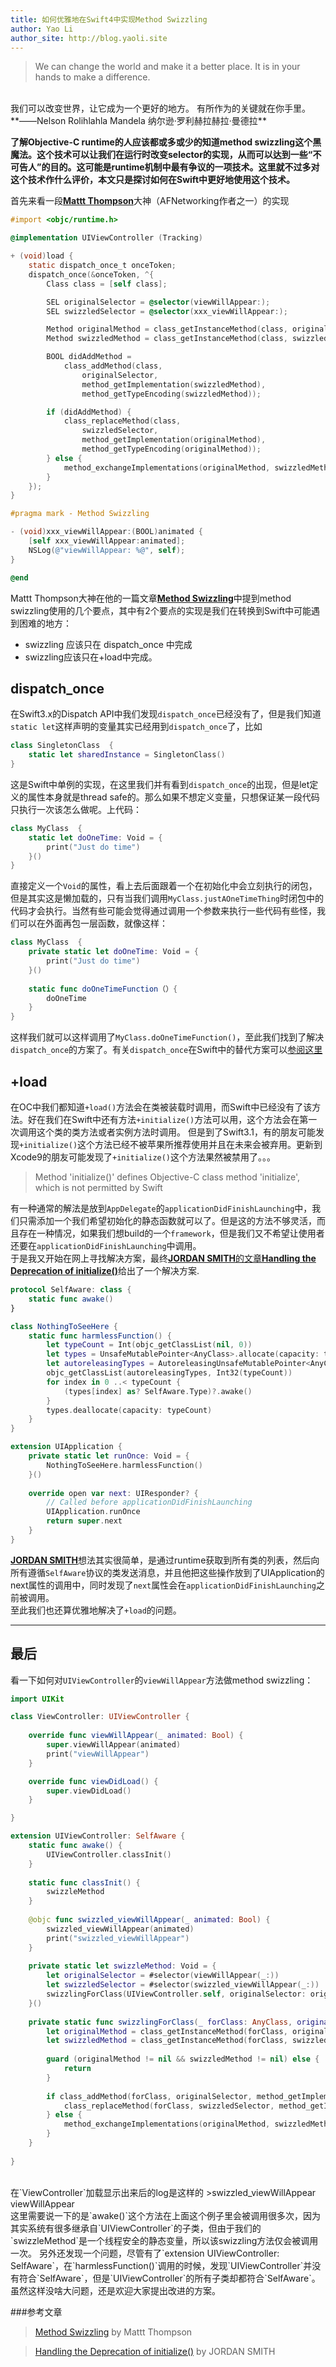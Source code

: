 ```yaml
---
title: 如何优雅地在Swift4中实现Method Swizzling
author: Yao Li
author_site: http://blog.yaoli.site
---
```


> We can change the world and make it a better place. 
It is in your hands to make a difference.
<br>
我们可以改变世界，让它成为一个更好的地方。
有所作为的关键就在你手里。
<br>
**——Nelson Rolihlahla Mandela 纳尔逊·罗利赫拉赫拉·曼德拉**

**了解Objective-C runtime的人应该都或多或少的知道method swizzling这个黑魔法。这个技术可以让我们在运行时改变selector的实现，从而可以达到一些“不可告人”的目的。这可能是runtime机制中最有争议的一项技术。这里就不过多对这个技术作什么评价，本文只是探讨如何在Swift中更好地使用这个技术。**

首先来看一段[**Mattt Thompson**](http://nshipster.com)大神（AFNetworking作者之一）的实现

```objective-c
#import <objc/runtime.h>

@implementation UIViewController (Tracking)

+ (void)load {
    static dispatch_once_t onceToken;
    dispatch_once(&onceToken, ^{
        Class class = [self class];

        SEL originalSelector = @selector(viewWillAppear:);
        SEL swizzledSelector = @selector(xxx_viewWillAppear:);

        Method originalMethod = class_getInstanceMethod(class, originalSelector);
        Method swizzledMethod = class_getInstanceMethod(class, swizzledSelector);

        BOOL didAddMethod =
            class_addMethod(class,
                originalSelector,
                method_getImplementation(swizzledMethod),
                method_getTypeEncoding(swizzledMethod));

        if (didAddMethod) {
            class_replaceMethod(class,
                swizzledSelector,
                method_getImplementation(originalMethod),
                method_getTypeEncoding(originalMethod));
        } else {
            method_exchangeImplementations(originalMethod, swizzledMethod);
        }
    });
}

#pragma mark - Method Swizzling

- (void)xxx_viewWillAppear:(BOOL)animated {
    [self xxx_viewWillAppear:animated];
    NSLog(@"viewWillAppear: %@", self);
}

@end
```
Mattt Thompson大神在他的一篇文章[**Method Swizzling**](http://nshipster.com/method-swizzling/)中提到method swizzling使用的几个要点，其中有2个要点的实现是我们在转换到Swift中可能遇到困难的地方：
> 
- swizzling 应该只在 dispatch_once 中完成
- swizzling应该只在+load中完成。

## dispatch_once
在Swift3.x的Dispatch API中我们发现`dispatch_once`已经没有了，但是我们知道`static let`这样声明的变量其实已经用到`dispatch_once`了，比如
```swift
class SingletonClass  {
    static let sharedInstance = SingletonClass()
}
```
这是Swift中单例的实现，在这里我们并有看到`dispatch_once`的出现，但是let定义的属性本身就是thread safe的。那么如果不想定义变量，只想保证某一段代码只执行一次该怎么做呢。上代码：
```swift
class MyClass  {
    static let doOneTime: Void = {
        print("Just do time")
    }()
}
```
直接定义一个`Void`的属性，看上去后面跟着一个在初始化中会立刻执行的闭包，但是其实这是懒加载的，只有当我们调用`MyClass.justAOneTimeThing`时闭包中的代码才会执行。当然有些可能会觉得通过调用一个参数来执行一些代码有些怪，我们可以在外面再包一层函数，就像这样：
```swift
class MyClass  {
    private static let doOneTime: Void = {
        print("Just do time")
    }()
    
    static func doOneTimeFunction（）{
        doOneTime
    }
}
```
这样我们就可以这样调用了`MyClass.doOneTimeFunction()`，至此我们找到了解决`dispatch_once`的方案了。有关`dispatch_once`在Swift中的替代方案可以[参阅这里](https://stackoverflow.com/questions/37801407/whither-dispatch-once-in-swift-3)

## +load
在OC中我们都知道`+load()`方法会在类被装载时调用，而Swift中已经没有了该方法。好在我们在Swift中还有方法`+initialize()`方法可以用，这个方法会在第一次调用这个类的类方法或者实例方法时调用。
但是到了Swift3.1，有的朋友可能发现`+initialize()`这个方法已经不被苹果所推荐使用并且在未来会被弃用。更新到Xcode9的朋友可能发现了`+initialize()`这个方法果然被禁用了。。。
> Method 'initialize()' defines Objective-C class method 'initialize', which is not permitted by Swift

有一种通常的解法是放到`AppDelegate`的`applicationDidFinishLaunching`中，我们只需添加一个我们希望初始化的静态函数就可以了。但是这的方法不够灵活，而且存在一种情况，如果我们想build的一个`framework`，但是我们又不希望让使用者还要在`applicationDidFinishLaunching`中调用。
<br>
于是我又开始在网上寻找解决方案，最终[**JORDAN SMITH**的文章**Handling the Deprecation of initialize()**](http://jordansmith.io/handling-the-deprecation-of-initialize/)给出了一个解决方案.

```swift
protocol SelfAware: class {
    static func awake()
}

class NothingToSeeHere {
    static func harmlessFunction() {
        let typeCount = Int(objc_getClassList(nil, 0))
        let types = UnsafeMutablePointer<AnyClass>.allocate(capacity: typeCount)
        let autoreleasingTypes = AutoreleasingUnsafeMutablePointer<AnyClass>(types)
        objc_getClassList(autoreleasingTypes, Int32(typeCount))
        for index in 0 ..< typeCount {
            (types[index] as? SelfAware.Type)?.awake()
        }
        types.deallocate(capacity: typeCount)
    }
}

extension UIApplication {
    private static let runOnce: Void = {
        NothingToSeeHere.harmlessFunction()
    }()
    
    override open var next: UIResponder? {
        // Called before applicationDidFinishLaunching
        UIApplication.runOnce
        return super.next
    }
}
```
[**JORDAN SMITH**](http://jordansmith.io)想法其实很简单，是通过runtime获取到所有类的列表，然后向所有遵循`SelfAware`协议的类发送消息，并且他把这些操作放到了UIApplication的next属性的调用中，同时发现了`next`属性会在`applicationDidFinishLaunching`之前被调用。
<br>
至此我们也还算优雅地解决了`+load`的问题。

***

## 最后
看一下如何对`UIViewController`的`viewWillAppear`方法做method swizzling：
```swift
import UIKit

class ViewController: UIViewController {
    
    override func viewWillAppear(_ animated: Bool) {
        super.viewWillAppear(animated)
        print("viewWillAppear")
    }

    override func viewDidLoad() {
        super.viewDidLoad()
    }

}

extension UIViewController: SelfAware {
    static func awake() {
        UIViewController.classInit()
    }
    
    static func classInit() {
        swizzleMethod
    }
    
    @objc func swizzled_viewWillAppear(_ animated: Bool) {
        swizzled_viewWillAppear(animated)
        print("swizzled_viewWillAppear")
    }
    
    private static let swizzleMethod: Void = {
        let originalSelector = #selector(viewWillAppear(_:))
        let swizzledSelector = #selector(swizzled_viewWillAppear(_:))
        swizzlingForClass(UIViewController.self, originalSelector: originalSelector, swizzledSelector: swizzledSelector)
    }()
    
    private static func swizzlingForClass(_ forClass: AnyClass, originalSelector: Selector, swizzledSelector: Selector) {
        let originalMethod = class_getInstanceMethod(forClass, originalSelector)
        let swizzledMethod = class_getInstanceMethod(forClass, swizzledSelector)
        
        guard (originalMethod != nil && swizzledMethod != nil) else {
            return
        }
        
        if class_addMethod(forClass, originalSelector, method_getImplementation(swizzledMethod!), method_getTypeEncoding(swizzledMethod!)) {
            class_replaceMethod(forClass, swizzledSelector, method_getImplementation(originalMethod!), method_getTypeEncoding(originalMethod!))
        } else {
            method_exchangeImplementations(originalMethod, swizzledMethod)
        }
    }
    
}
```
<br>
在`ViewController`加载显示出来后的log是这样的
>swizzled_viewWillAppear
viewWillAppear

<br>
这里需要说一下的是`awake()`这个方法在上面这个例子里会被调用很多次，因为其实系统有很多继承自`UIViewController`的子类，但由于我们的`swizzleMethod`是一个线程安全的静态变量，所以该swizzling方法仅会被调用一次。
另外还发现一个问题，尽管有了`extension UIViewController: SelfAware`，在`harmlessFunction()`调用的时候，发现`UIViewController`并没有符合`SelfAware`，但是`UIViewController`的所有子类却都符合`SelfAware`。
虽然这样没啥大问题，还是欢迎大家提出改进的方案。


###参考文章
>[Method Swizzling](http://nshipster.com/method-swizzling/) by Mattt Thompson

>[Handling the Deprecation of initialize()](http://jordansmith.io/handling-the-deprecation-of-initialize/) by JORDAN SMITH













